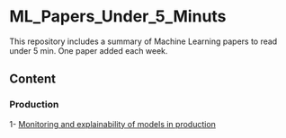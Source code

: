 # ML_Papers_Under_5_Minuts
This repository includes a summary of Machine Learning papers to read under 5 min. One paper added each week.

## Content

### Production

1- [Monitoring and explainability of models in production](Production/Monitoring%20and%20explainability%20of%20models%20in%20production.md)
